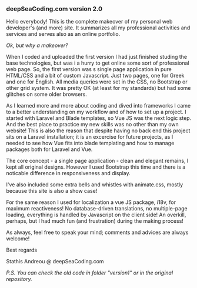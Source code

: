 <h3>deepSeaCoding.com version 2.0</h3>
    
<p>Hello everybody! This is the complete makeover of my personal web developer's (and more) site. It summarizes all my professional activities and services and serves also as an online portfolio.</p>
<p><em>Ok, but why a makeover?</em></p>
<p>When I coded and uploaded the first version I had just finished studing the base technologies, but was i a hurry to get online some sort of professional web page. So, the first version was s single page application in pure HTML/CSS and a bit of custom Javascript. Just two pages, one for Greek and one for English. All media queries were set in the CSS, no Bootstrap or other grid system. It was pretty OK (at least for my standards) but had some glitches on some older browsers.</p>
<p>As I learned more and more about coding and dived into frameworks I came to a better understanding on my workflow and of how to set up a project. I started with Laravel and Blade templates, so Vue JS was the next logic step. And the best place to practice my new skills was no other than my own website! This is also the reason that despite having no back end this project sits on a Laravel installation; it is an excercise for future projects, as I needed to see how Vue fits into blade templating and how to manage packages both for Laravel and Vue.</p>
<p>The core concept - a single page application - clean and elegant  remains, I kept all original designs. However I used Bootstrap this time and there is a noticable difference in responsiveness and display.<p>
<p>I've also included some extra bells and whistles with animate.css, mostly because this site is also a show case!<p>
<p>For the same reason I used for localization a vue JS package, i18v, for maximum reactiveness! No database-driven translations, no multiple-page loading, everything is handled by Javascript on the client side! An overkill, perhaps, but I had much fun (and frustration) during the making process!</p>
<p>As always, feel free to speak your mind; comments and advices are always welcome!<p>
    
 <p>Best regards</p>
 <p>Stathis Andreou @ deepSeaCoding.com
    
    
 <p><em>P.S. You can check the old code in folder "version1" or in the original repository.<em><p>
    
